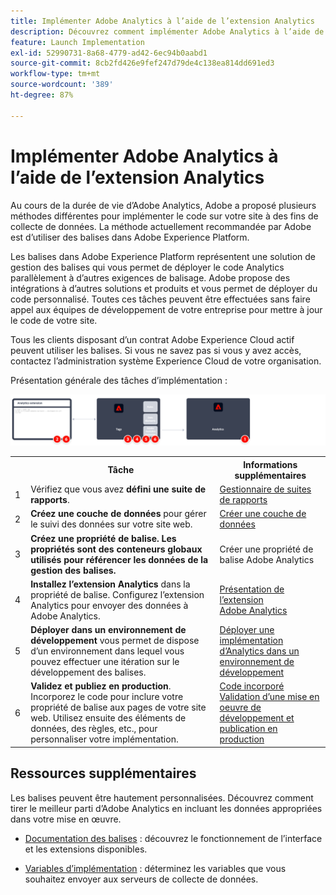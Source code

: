 ```yaml
---
title: Implémenter Adobe Analytics à l’aide de l’extension Analytics
description: Découvrez comment implémenter Adobe Analytics à l’aide de balises et de l’extension Analytics.
feature: Launch Implementation
exl-id: 52990731-8a68-4779-ad42-6ec94b0aabd1
source-git-commit: 8cb2fd426e9fef247d79de4c138ea814dd691ed3
workflow-type: tm+mt
source-wordcount: '389'
ht-degree: 87%

---
```


# Implémenter Adobe Analytics à l’aide de l’extension Analytics

Au cours de la durée de vie d’Adobe Analytics, Adobe a proposé plusieurs méthodes différentes pour implémenter le code sur votre site à des fins de collecte de données. La méthode actuellement recommandée par Adobe est d’utiliser des balises dans Adobe Experience Platform.

Les balises dans Adobe Experience Platform représentent une solution de gestion des balises qui vous permet de déployer le code Analytics parallèlement à d’autres exigences de balisage. Adobe propose des intégrations à d’autres solutions et produits et vous permet de déployer du code personnalisé. Toutes ces tâches peuvent être effectuées sans faire appel aux équipes de développement de votre entreprise pour mettre à jour le code de votre site.

Tous les clients disposant d’un contrat Adobe Experience Cloud actif peuvent utiliser les balises. Si vous ne savez pas si vous y avez accès, contactez l’administration système Experience Cloud de votre organisation.

Présentation générale des tâches d’implémentation :



![Comment mettre en oeuvre Adobe Analytics à l’aide du workflow d’extension Analytics, comme décrit dans cette section.](../assets/analytics-extension-annotated.png)

<table style="width:100%">

<tr>
<th style="width:5%"></th><th style="width:60%"><b>Tâche</b></th><th style="width:35%"><b>Informations supplémentaires</b></th>
</tr>

<tr>
<td> 1</td>
<td>Vérifiez que vous avez <b>défini une suite de rapports</b>.</td>
<td><a href="../../admin/admin/c-manage-report-suites/report-suites-admin.md">Gestionnaire de suites de rapports</a></td>
</tr>

<tr>
<td>2</td>
<td><b>Créez une couche de données</b> pour gérer le suivi des données sur votre site web.</td>
<td>
<a href="../prepare/data-layer.md">Créer une couche de données</a>
</td>
</tr>

<tr>
<td>3</td>
<td><b><b>Créez une propriété de balise</b>. Les propriétés sont des conteneurs globaux utilisés pour référencer les données de la gestion des balises.</td>
<td><a ref="../launch/create-analytics-property.md">Créer une propriété de balise Adobe Analytics</a></td>
</tr>

<tr>
<td>4</td><td><b>Installez l’extension Analytics</b> dans la propriété de balise. Configurez l’extension Analytics pour envoyer des données à Adobe Analytics.</td>
<td><a href="https://experienceleague.adobe.com/docs/experience-platform/tags/extensions/client/analytics/overview.html?lang=fr">Présentation de lʼextension Adobe Analytics</a></td>
</tr>

<tr>
<td>5</td>
<td><b>Déployer dans un environnement de développement</b> vous permet de dispose d’un environnement dans lequel vous pouvez effectuer une itération sur le développement des balises.</td>
<td><a href="./deploy-dev.md">Déployer une implémentation d’Analytics dans un environnement de développement</td>
</tr>

<tr>
<td>6</td> 
<td><b>Validez et publiez en production</b>. Incorporez le code pour inclure votre propriété de balise aux pages de votre site web. Utilisez ensuite des éléments de données, des règles, etc., pour personnaliser votre implémentation.</td>
<td><a href="https://experienceleague.adobe.com/docs/experience-platform/tags/publish/environments/environments.html?lang=en#embed-code">Code incorporé</a><br/><a href="./validate-publish-prod.md">Validation d’une mise en oeuvre de développement et publication en production</a></td>
</tr>

</table>

## Ressources supplémentaires

Les balises peuvent être hautement personnalisées. Découvrez comment tirer le meilleur parti d’Adobe Analytics en incluant les données appropriées dans votre mise en œuvre.

- [Documentation des balises](https://experienceleague.adobe.com/docs/experience-platform/tags/home.html?lang=fr#) : découvrez le fonctionnement de l’interface et les extensions disponibles.

- [Variables d’implémentation](../vars/overview.md) : déterminez les variables que vous souhaitez envoyer aux serveurs de collecte de données.
